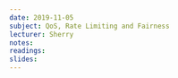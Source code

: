 ```yaml
---
date: 2019-11-05
subject: QoS, Rate Limiting and Fairness
lecturer: Sherry
notes: 
readings:
slides:
---
```

